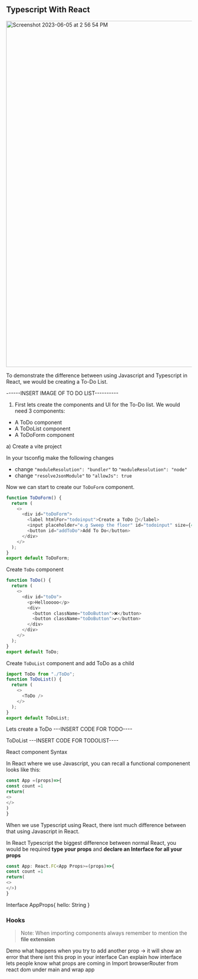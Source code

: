 ## Typescript With React 

<img width="937" alt="Screenshot 2023-06-05 at 2 56 54 PM" src="https://github.com/Eileenpngg/TypeScript-Bonus-Class/assets/77367030/4f6a9bed-55b5-41e3-ac0e-ec1df3c70525">

To demonstrate the difference between using Javascript and Typescript in React, we would be creating a To-Do List. 


------INSERT IMAGE OF TO DO LIST----------


1) First lets create the components and UI for the To-Do list. We would need 3 components: 
- A ToDo component
- A ToDoList component
- A ToDoForm component

a) Create a vite project 

In your tsconfig make the following changes 
-  change `"moduleResolution": "bundler"` to `"moduleResolution": "node"`
-  change `"resolveJsonModule"` to `"allowJs": true`

Now we can start to create our `ToDoForm` component. 

```javascript
function ToDoForm() {
  return (
    <>
      <div id="toDoForm">
        <label htmlFor="todoinput">Create a ToDo 📝</label>
        <input placeholder="e.g Sweep the floor" id="todoinput" size={40} />
        <button id="addToDo">Add To Do</button>
      </div>
    </>
  );
}
export default ToDoForm;
```

Create `ToDo` component
```javascript
function ToDo() {
  return (
    <>
      <div id="toDo">
        <p>Hellooooo</p>
        <div>
          <button className="toDoButton">❌</button>
          <button className="toDoButton">✔️</button>
        </div>
      </div>
    </>
  );
}
export default ToDo;
```

Create `ToDoList` component and add ToDo as a child
```javascript
import ToDo from "./ToDo";
function ToDoList() {
  return (
    <>
      <ToDo />
    </>
  );
}
export default ToDoList;

```

Lets create a ToDo 
---INSERT CODE FOR TODO----

ToDoList
---INSERT CODE FOR TODOLIST----

React component Syntax 
                     
In React where we use Javascript, you can recall a functional componenent looks like this: 

```typescript
const App =(props)=>{
const count =1
return(
<>
</>
)
}
```
When we use Typescript using React, there isnt much difference between that using Javascript in React. 

In React Typescript the biggest difference between normal React, you would be required **type your props** and **declare an Interface for all your props**

```typescript
const App: React.FC<App Props>=(props)=>{
const count =1
return(
<>
</>)
}
```

Interface AppProps{ hello: String }

### Hooks  
  
> Note: When importing components always remember to mention the **file extension**

Demo what happens when you try to add another prop -> it will show an error that there isnt this prop in your interface
Can explain how interface lets people know what props are coming in 
Import browserRouter from react dom under main and wrap app 

